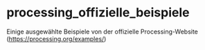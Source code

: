 # processing_offizielle_beispiele
Einige ausgewählte Beispiele von der offizielle Processing-Website (https://processing.org/examples/)

